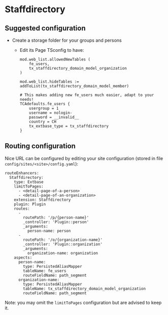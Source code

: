 # Staffdirectory

## Suggested configuration

- Create a storage folder for your groups and persons
  - Edit its Page TSconfig to have:

     ```
     mod.web_list.allowedNewTables (
         fe_users,
         tx_staffdirectory_domain_model_organization
     )

     mod.web_list.hideTables := addToList(tx_staffdirectory_domain_model_member)

     # This makes adding new fe_users much easier, adapt to your needs!
     TCAdefaults.fe_users {
         usergroup = 1
         username = nologin-
         password = __invalid__
         country = CH
         tx_extbase_type = tx_staffdirectory
     }
     ```

## Routing configuration

Nice URL can be configured by editing your site configuration (stored in
file `config/sites/<site>/config.yaml`):

```
routeEnhancers:
  Staffdirectory:
    type: Extbase
    limitToPages:
      - <detail-page-of-a-person>
      - <detail-page-of-an-organization>
    extension: Staffdirectory
    plugin: Plugin
    routes:
      -
        routePath: '/p/{person-name}'
        _controller: 'Plugin::person'
        _arguments:
          person-name: person
      -
        routePath: '/o/{organization-name}'
        _controller: 'Plugin::organization'
        _arguments:
          organization-name: organization
    aspects:
      person-name:
        type: PersistedAliasMapper
        tableName: fe_users
        routeFieldName: path_segment
      organization-name:
        type: PersistedAliasMapper
        tableName: tx_staffdirectory_domain_model_organization
        routeFieldName: path_segment
```

Note: you may omit the `limitToPages` configuration but are advised to keep it.

